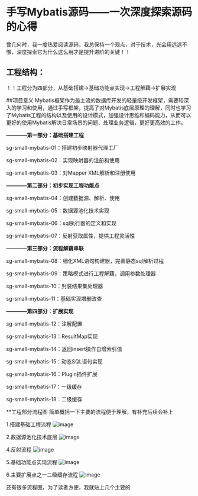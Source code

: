 # 手写Mybatis源码——一次深度探索源码的心得

曾几何时，我一度热爱阅读源码，我总保持一个观点，对于技术，光会用远远不够，深度探索它为什么这么用才是提升进阶的关键！！

## 工程结构：

！！工程分为四部分，从基础搭建->基础功能点实现->工程解藕->扩展实现

##项目意义
Mybatis框架作为最主流的数据库开发的轻量级开发框架，需要较深入的学习和使用，通过手写框架，提高了对Mybatis底层原理的理解，同时也学习了Mybatis工程的结构以及使用的设计模式，加强设计思维和编码能力，从而可以更好的使用Mybatis解决日常场景的问题、处理业务逻辑，更好更高效的工作。

**————第一部分：基础搭建工程**

sg-small-mybatis-01：搭建初步映射器代理工厂

sg-small-mybatis-02：实现映射器的注册和使用

sg-small-mybatis-03：对Mapper XML解析和注册使用

**————第二部分：初步实现工程功能点**

sg-small-mybatis-04：创建数据源、解析、使用

sg-small-mybatis-05：数据源池化技术实现

sg-small-mybatis-06：sql执行器的定义和实现

sg-small-mybatis-07：反射获取属性，提供工程灵活性

**————第三部分：流程解藕串联**

sg-small-mybatis-08：细化XML语句构建器，完善静态sql解析过程

sg-small-mybatis-09：策略模式进行工程解藕，调用参数处理器

sg-small-mybatis-10：封装结果集处理器

sg-small-mybatis-11：基础实现增删改查

**————第四部分：扩展实现**

sg-small-mybatis-12：注解配置

sg-small-mybatis-13：ResultMap实现

sg-small-mybatis-14：返回insert操作自增索引值

sg-small-mybatis-15：动态SQL语句实现

sg-small-mybatis-16：Plugin插件扩展

sg-small-mybatis-17：一级缓存

sg-small-mybatis-18：二级缓存


**工程部分流程图
简单概括一下主要的流程便于理解，有补充后续会补上

1.搭建基础工程流程
![image](https://github.com/personhh/sg-small-Mybatis/assets/139620514/79510f5c-7375-404b-a514-a9edac5d5b95)

2.数据源池化技术底层
![image](https://github.com/personhh/sg-small-Mybatis/assets/139620514/52184a49-eef6-4135-9d27-2177bd892baa)

4.反射流程
![image](https://github.com/personhh/sg-small-Mybatis/assets/139620514/3bc6dbc4-e33f-40a8-8f76-ab552b34ada0)

5.基础功能点实现流程
![image](https://github.com/personhh/sg-small-Mybatis/assets/139620514/7b89a8eb-19fb-4af0-ba04-071a69712095)

6.主要扩展点之一二级缓存流程
![image](https://github.com/personhh/sg-small-Mybatis/assets/139620514/d5ceaa08-f398-4554-985d-b05c7d7222a7)

还有很多流程图，为了读者方便，我就贴上几个主要的

